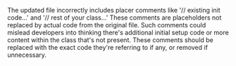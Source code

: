 The updated file incorrectly includes placer comments like '// existing init code...' and '// rest of your class...' These comments are placeholders not replaced by actual code from the original file. Such comments could mislead developers into thinking there's additional initial setup code or more content within the class that's not present. These comments should be replaced with the exact code they're referring to if any, or removed if unnecessary.